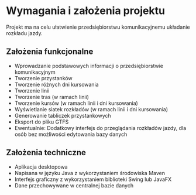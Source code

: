 Wymagania i założenia projektu
==============================

Projekt ma na celu ułatwienie przedsiębiorstwu komunikacyjnemu układanie rozkładu jazdy.


Założenia funkcjonalne
----------------------

- Wprowadzanie podstawowych informacji o przedsiębiorstwie komunikacyjnym
- Tworzenie przystanków
- Tworzenie różnych dni kursowania
- Tworzenie linii
- Tworzenie tras (w ramach linii)
- Tworzenie kursów (w ramach linii i dni kursowania)
- Wyświetlanie siatek rozkładów (w ramach linii i dni kursowania)
- Generowanie tabliczek przystankowych
- Eksport do pliku GTFS
- Ewentualnie: Dodatkowy interfejs do przeglądania rozkładów jazdy, dla osób bez możliwości edytowania bazy danych


Założenia techniczne
--------------------

- Aplikacja desktopowa
- Napisana w języku Java z wykorzystaniem środowiska Maven
- Interfejs graficzny z wykorzystaniem biblioteki Swing lub JavaFX
- Dane przechowywane w centralnej bazie danych
